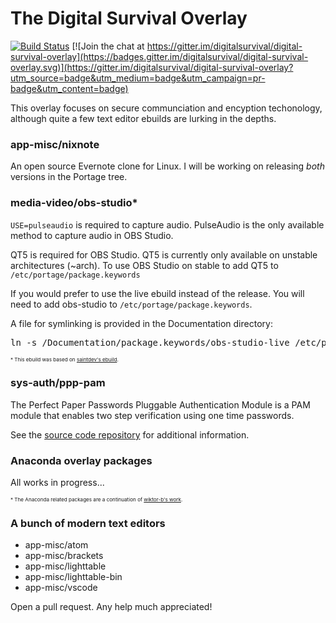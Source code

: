 # The Digital Survival Overlay

[![Build Status](https://travis-ci.org/digitalsurvival/digital-survival-overlay.svg?branch=master)](https://travis-ci.org/digitalsurvival/digital-survival-overlay)
[![Join the chat at https://gitter.im/digitalsurvival/digital-survival-overlay](https://badges.gitter.im/digitalsurvival/digital-survival-overlay.svg)](https://gitter.im/digitalsurvival/digital-survival-overlay?utm_source=badge&utm_medium=badge&utm_campaign=pr-badge&utm_content=badge)

This overlay focuses on secure communciation and encyption techonology, although quite a few text editor ebuilds are lurking in the depths.

### app-misc/nixnote ###

An open source Evernote clone for Linux. I will be working on releasing *both* versions in the Portage tree.

### media-video/obs-studio* ###

`USE=pulseaudio` is required to capture audio. PulseAudio is the only available method to capture audio in OBS Studio.

QT5 is required for OBS Studio. QT5 is currently only available on unstable architectures (~arch). To use OBS Studio on stable to add QT5 to `/etc/portage/package.keywords`

If you would prefer to use the live ebuild instead of the release. You will need to add obs-studio to  `/etc/portage/package.keywords`.

A file for symlinking is provided in the Documentation directory:

<pre>
ln -s <path to overlay>/Documentation/package.keywords/obs-studio-live /etc/portage/package.keywords/obs-studio-live
</pre>

<sup><small><small>* This ebuild was based on [saintdev's ebuild](https://github.com/saintdev/obs-studio-overlay).</small></small></sup>

### sys-auth/ppp-pam ###

The Perfect Paper Passwords Pluggable Authentication Module is a PAM module that enables two step verification using one time passwords.

See the [source code repository](https://github.com/DigitalSurvival/ppp-pam#introduction) for additional information.

### Anaconda overlay packages ###

All works in progress...

<sup><small><small>* The Anaconda related packages are a continuation of [wiktor-b's work](https://gitweb.gentoo.org/proj/anaconda-overlay.git/).</small></small></sup>

### A bunch of modern text editors ###

* app-misc/atom
* app-misc/brackets
* app-misc/lighttable
* app-misc/lighttable-bin
* app-misc/vscode

Open a pull request. Any help much appreciated!
